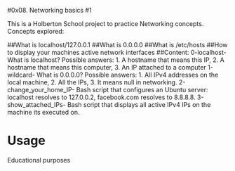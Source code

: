 #0x08. Networking basics #1

This is a Holberton School project to practice Networking concepts.
Concepts explored:

##What is localhost/127.0.0.1
##What is 0.0.0.0
##What is /etc/hosts
##How to display your machines active network interfaces
##Content:
0-localhost- What is localhost? Possible answers: 1. A hostname that means this IP, 2. A hostname that means this computer, 3. An IP attached to a computer
1-wildcard- What is 0.0.0.0? Possible answers: 1. All IPv4 addresses on the local machine, 2. All the IPs, 3. It means null in networking.
2-change_your_home_IP- Bash script that configures an Ubuntu server: localhost resolves to 127.0.0.2, facebook.com resolves to 8.8.8.8.
3-show_attached_IPs- Bash script that displays all active IPv4 IPs on the machine its executed on.

# Usage
Educational purposes
